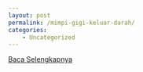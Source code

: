 ```yaml
---
layout: post
permalink: /mimpi-gigi-keluar-darah/
categories:
    - Uncategorized
---
```


[Baca Selengkapnya](/08)